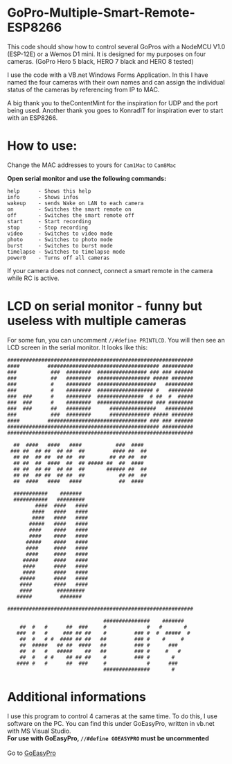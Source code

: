 # GoPro-Multiple-Smart-Remote-ESP8266
This code should show how to control several GoPros with a NodeMCU V1.0 (ESP-12E) or a Wemos D1 mini. It is designed for my purposes on four cameras. (GoPro Hero 5 black, HERO 7 black and HERO 8 tested)

I use the code with a VB.net Windows Forms Application. In this I have named the four cameras with their own names and can assign the individual status of the cameras by referencing from IP to MAC. 

A big thank you to theContentMint for the inspiration for UDP and the port being used.
Another thank you goes to KonradIT for inspiration ever to start with an ESP8266.

# How to use:
Change the MAC addresses to yours for ```Cam1Mac``` to ```Cam8Mac```

<b>Open serial monitor and use the following commands:</b> <br>
```
help      - Shows this help
info      - Shows infos
wakeup    - sends Wake on LAN to each camera
on        - Switches the smart remote on
off       - Switches the smart remote off
start     - Start recording
stop      - Stop recording
video     - Switches to video mode
photo     - Switches to photo mode
burst     - Switches to burst mode
timelapse - Switches to timelapse mode
power0    - Turns off all cameras
```
If your camera does not connect, connect a smart remote in the camera while RC is active.

# LCD on serial monitor - funny but useless with multiple cameras
For some fun, you can uncomment ```//#define PRINTLCD```. You will then see an LCD screen in the serial monitor. It looks like this:<br>
```
############################################################    
####         #################################### ##########    
###           ###  ########  ################ ### ### ######    
###           ##   ########  ################# ##### #######    
###           #    ########  ###################   #########    
###           #    ########  ################## #   ########    
###  ###      #    ########  ###############  # ##  #  #####    
###  ###      #    ########  ################## ### ########    
###  ###      ##   ########      ###############   #########    
###           ###  ########      ############# ##### #######    
####         ################################ ### ### ######    
################################################# ##########    
############################################################    
                                                                
  ##  ####   ####   ####           ###  ####                    
 ### ##  ## ##  ## ##  ##         #### ##  ##                   
  ## ##  ## ##  ## ##  ##        ## ## ##  ##                   
  ## ##  ##  ####  ##  ## ##### ##  ##  ####                    
  ## ##  ## ##  ## ##  ##       ###### ##  ##                   
  ## ##  ## ##  ## ##  ##           ## ##  ##                   
  ##  ####   ####   ####            ##  ####                    
                                                                
  ###########    #######                                        
  ###########   #########                                       
         ####  ####   ####                                      
        ####   ####   ####                                      
        ####   ####   ####                                      
       #####   ####   ####                                      
       ####    ####   ####                                      
       ####    ####   ####                                      
      #####    ####   ####                                      
      ####     ####   ####                                      
      ####     ####   ####                                      
     #####     ####   ####                                      
     ####      ####   ####                                      
     ####      ####   ####                                      
    #####      ####   ####                                      
    ####       ####   ####                                      
    ####        #########                                       
   #####         #######                                        
                                                                
############################################################    
                                                                
                               ###############    #######       
    ##  #   #      ##  ###     #             #   #       #      
   ###  #   #     ### ## ##    #         ### #  #  #####  #     
    ##  #   # #  #### ## ##   ##         ### #    #     #       
    ##  #####   ## ##  ####   ##         ### #      ###         
    ##  #   #   #####    ##   ##         ### #     #   #        
    ##  #   # #    ## ## ##    #         ### #       #          
   #### #   #      ##  ###     #             #      ###         
                               ###############       #          
```
# Additional informations
I use this program to control 4 cameras at the same time. To do this, I use software on the PC. You can find this under GoEasyPro, written in vb.net with MS Visual Studio.<br>
<b> For use with GoEasyPro, ```//#define GOEASYPRO``` must be uncommented </b><br><br>
Go to <a href="https://github.com/sepp89117/GoEasyPro">GoEasyPro</a>
